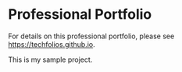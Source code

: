 # Professional Portfolio

For details on this professional portfolio, please see https://techfolios.github.io.

This is my sample project.
